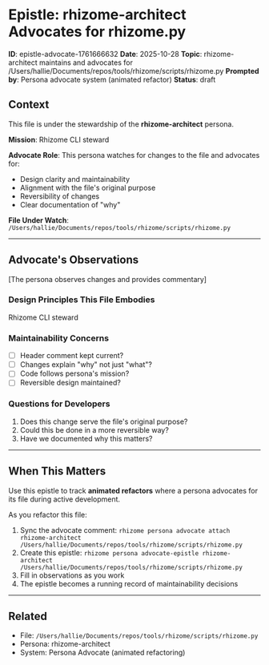 # Epistle: rhizome-architect Advocates for rhizome.py

**ID**: epistle-advocate-1761666632
**Date**: 2025-10-28
**Topic**: rhizome-architect maintains and advocates for /Users/hallie/Documents/repos/tools/rhizome/scripts/rhizome.py
**Prompted by**: Persona advocate system (animated refactor)
**Status**: draft

## Context

This file is under the stewardship of the **rhizome-architect** persona.

**Mission**: Rhizome CLI steward

**Advocate Role**: This persona watches for changes to the file and advocates for:
- Design clarity and maintainability
- Alignment with the file's original purpose
- Reversibility of changes
- Clear documentation of "why"

**File Under Watch**: `/Users/hallie/Documents/repos/tools/rhizome/scripts/rhizome.py`

---

## Advocate's Observations

[The persona observes changes and provides commentary]

### Design Principles This File Embodies

Rhizome CLI steward

### Maintainability Concerns

- [ ] Header comment kept current?
- [ ] Changes explain "why" not just "what"?
- [ ] Code follows persona's mission?
- [ ] Reversible design maintained?

### Questions for Developers

1. Does this change serve the file's original purpose?
2. Could this be done in a more reversible way?
3. Have we documented why this matters?

---

## When This Matters

Use this epistle to track **animated refactors** where a persona advocates for its file
during active development.

As you refactor this file:
1. Sync the advocate comment: `rhizome persona advocate attach rhizome-architect /Users/hallie/Documents/repos/tools/rhizome/scripts/rhizome.py`
2. Create this epistle: `rhizome persona advocate-epistle rhizome-architect /Users/hallie/Documents/repos/tools/rhizome/scripts/rhizome.py`
3. Fill in observations as you work
4. The epistle becomes a running record of maintainability decisions

---

## Related

- File: `/Users/hallie/Documents/repos/tools/rhizome/scripts/rhizome.py`
- Persona: rhizome-architect
- System: Persona Advocate (animated refactoring)
